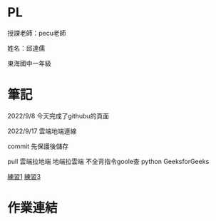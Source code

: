 # PL
授課老師：pecu老師

姓名：邱達儒

東海國中一年級

# 筆記
2022/9/8
今天完成了githubu的頁面

2022/9/17
雲端地端連線

commit 先保護後儲存

pull 雲端拉地端 地端拉雲端
不全背指令goole查  python GeeksforGeeks


[練習1](https://github.com/QiuDaru/PL/blob/main/python01.ipynb)
[練習3](https://github.com/QiuDaru/PL/blob/main/%E7%B7%B4%E7%BF%923.ipynb)

# 作業連結


